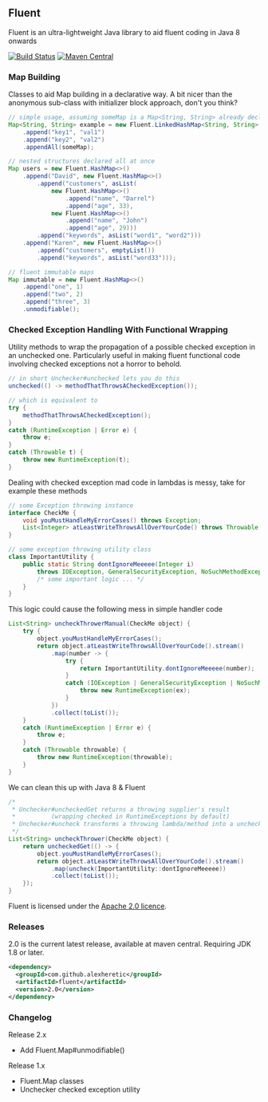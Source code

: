 Fluent
------
Fluent is an ultra-lightweight Java library to aid fluent coding in Java 8 onwards

[![Build Status](https://travis-ci.org/alexheretic/fluent.svg?branch=master)](https://travis-ci.org/alexheretic/fluent)
[![Maven Central](https://img.shields.io/maven-central/v/com.github.alexheretic/fluent.svg)](http://mvnrepository.com/artifact/com.github.alexheretic/fluent)

### Map Building
Classes to aid Map building in a declarative way. A bit nicer than the anonymous sub-class with initializer block approach, don't you think?

```java
// simple usage, assuming someMap is a Map<String, String> already declared
Map<String, String> example = new Fluent.LinkedHashMap<String, String>()
    .append("key1", "val1")
    .append("key2", "val2")
    .appendAll(someMap);

// nested structures declared all at once
Map users = new Fluent.HashMap<>()
    .append("David", new Fluent.HashMap<>()
        .append("customers", asList(
            new Fluent.HashMap<>()
                .append("name", "Darrel")
                .append("age", 33),
            new Fluent.HashMap<>()
                .append("name", "John")
                .append("age", 29)))
        .append("keywords", asList("word1", "word2")))
    .append("Karen", new Fluent.HashMap<>()
        .append("customers", emptyList())
        .append("keywords", asList("word33")));

// fluent immutable maps
Map immutable = new Fluent.HashMap<>()
    .append("one", 1)
    .append("two", 2)
    .append("three", 3)
    .unmodifiable();
```

### Checked Exception Handling With Functional Wrapping
Utility methods to wrap the propagation of a possible checked exception in an unchecked one. 
Particularly useful in making fluent functional code involving checked exceptions not a horror to behold.

```java
// in short Unchecker#unchecked lets you do this
unchecked(() -> methodThatThrowsACheckedException());

// which is equivalent to
try {
    methodThatThrowsACheckedException();
}
catch (RuntimeException | Error e) {
    throw e;
}
catch (Throwable t) {
    throw new RuntimeException(t);
}
```

Dealing with checked exception mad code in lambdas is messy, take for example these methods
```java
// some Exception throwing instance
interface CheckMe {
    void youMustHandleMyErrorCases() throws Exception;
    List<Integer> atLeastWriteThrowsAllOverYourCode() throws Throwable;
}

// some exception throwing utility class
class ImportantUtility {
    public static String dontIgnoreMeeeee(Integer i)
        throws IOException, GeneralSecurityException, NoSuchMethodException {
        /* some important logic ... */
    }
}
```
This logic could cause the following mess in simple handler code
```java
List<String> uncheckThrowerManual(CheckMe object) {
    try {
        object.youMustHandleMyErrorCases();
        return object.atLeastWriteThrowsAllOverYourCode().stream()
            .map(number -> {
                try {
                    return ImportantUtility.dontIgnoreMeeeee(number);
                }
                catch (IOException | GeneralSecurityException | NoSuchMethodException ex) {
                    throw new RuntimeException(ex);
                }
            })
            .collect(toList());
    }
    catch (RuntimeException | Error e) {
        throw e;
    }
    catch (Throwable throwable) {
        throw new RuntimeException(throwable);
    }
}
```
We can clean this up with Java 8 & Fluent
```java
/*
 * Unchecker#uncheckedGet returns a throwing supplier's result
 *          (wrapping checked in RuntimeExceptions by default)
 * Unchecker#uncheck transforms a throwing lambda/method into a unchecked one
 */
List<String> uncheckThrower(CheckMe object) {
    return uncheckedGet(() -> {
        object.youMustHandleMyErrorCases();
        return object.atLeastWriteThrowsAllOverYourCode().stream()
            .map(uncheck(ImportantUtility::dontIgnoreMeeeee))
            .collect(toList());
    });
}
```

Fluent is licensed under the [Apache 2.0 licence](http://www.apache.org/licenses/LICENSE-2.0.html).

### Releases

2.0 is the current latest release, available at maven central. Requiring JDK 1.8 or later.

```xml
<dependency>
  <groupId>com.github.alexheretic</groupId>
  <artifactId>fluent</artifactId>
  <version>2.0</version>
</dependency>
```

### Changelog
Release 2.x
* Add Fluent.Map#unmodifiable()

Release 1.x
* Fluent.Map classes
* Unchecker checked exception utility